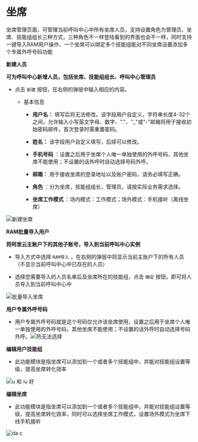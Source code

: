 坐席 
=======================

坐席管理页面，可管理当前呼叫中心中所有坐席人员，支持设置角色为管理员、坐席、技能组组长三种方式，三种角色不一样登陆看到的界面也会不一样，同时支持一键导入RAM用户操作、一个坐席可以绑定多个技能组能对不同坐席设置添加多个专属外呼号码功能

**新建人员** 

**可为呼叫中心新增人员，包括坐席、技能组组长、呼叫中心管理员** 

* 点击 `新建` 按钮，在右侧的弹层中输入相应的内容。

  * 基本信息

    * **用户名：** 填写后将无法修改。该字段用户自定义，字符串长度4-32个之间，允许输入小写英文字母、数字、"."、"_"或"-"邮箱将用于接收初始密码邮件，首次登录时需重置密码。

      
    
    * **姓名：** 该字段用户自定义填写，后续可以修改。

      
    
    * **手机号码** ：设置之后用于坐席个人唯一单独使用的外呼号码，其他坐席不能使用；不设置的话外呼时自动选择号码外呼。

      
    
    * **邮箱：** 用于接收坐席的登录地址以及账户密码，请务必填写正确。

      
    
    * **角色** ：分为坐席，技能组组长，管理员，请按实际业务需求选择。

      
    
    * **坐席工作模式** ：场内模式：工作模式；场外模式：手机接听（离线坐席）

      
    

    
  

  




![新建坐席](https://static-aliyun-doc.oss-accelerate.aliyuncs.com/assets/img/zh-CN/9207978161/p255940.png)

**RAM批量导入用户** 

**将阿里云主账户下的其他子账号，导入到当前呼叫中心实例** 

* 导入方式中选择 `RAM导入` ，在右侧的弹层中将显示当前主账户下的所有人员（不显示当前呼叫中心中已存在的人员）

  

* 选择您需要导入的人员名单后及坐席所在的技能组，点击 `确定` 按钮，即可将人员导入到当前呼叫中心中

  




![批量导入坐席](https://static-aliyun-doc.oss-accelerate.aliyuncs.com/assets/img/zh-CN/9207978161/p255874.png)

**用户专属外呼号码** 

* 用户专属外呼号码就是这个号码仅允许该坐席使用，设置之后用于坐席个人唯一单独使用的外呼号码，其他坐席不能使用；不设置的话外呼时自动选择号码外呼。![热无法选择](https://static-aliyun-doc.oss-accelerate.aliyuncs.com/assets/img/zh-CN/9207978161/p258739.png)

  




**编辑用户技能组** 

* 此功能模块是指坐席可以添加到一个或者多个技能组中，并能对技能组设置等级，提高坐席转化效率

  




![u 和 iu 好](https://static-aliyun-doc.oss-accelerate.aliyuncs.com/assets/img/zh-CN/9207978161/p258748.png)

**编辑坐席** 

* 此功能模块是指坐席可以添加到一个或者多个技能组中，并能对技能组设置等级，提高坐席转化效率，同时可以选择坐席工作模式，设置场外模式为坐席下线手机接听

  




![da c](https://static-aliyun-doc.oss-accelerate.aliyuncs.com/assets/img/zh-CN/9207978161/p258758.png)
